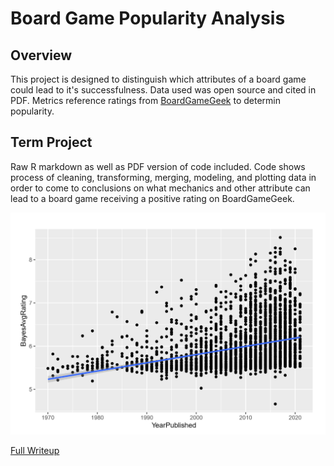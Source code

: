 # Board Game Popularity Analysis

## Overview

This project is designed to distinguish which attributes of a board game could lead to it's successfulness. Data used was open source and cited in PDF. Metrics reference ratings from <a href="https://www.boardgamegeek.com/" target="_blank" rel="noopener noreferrer">BoardGameGeek</a> to determin popularity.

## Term Project

Raw R markdown as well as PDF version of code included. Code shows process of cleaning, transforming, merging, modeling, and plotting data in order to come to conclusions on what mechanics and other attribute can lead to a board game receiving a positive rating on BoardGameGeek.

![Vis](../Images/bg.png "Linear Regression")

<a href="https://github.com/kinikepike1/ProjectShowcase/tree/main/BoardGamePopularityAnalysis/KFox_Term_Project.pdf" target="_blank" rel="noopener noreferrer">Full Writeup</a>
